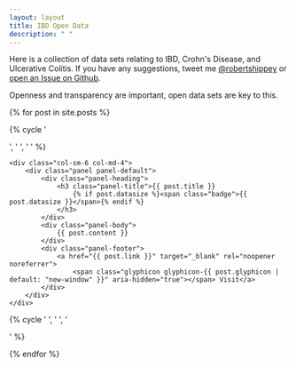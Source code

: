 ```yaml
---
layout: layout
title: IBD Open Data
description: " "
---
```


Here is a collection of data sets relating to IBD, Crohn's Disease, and Ulcerative Colitis. If you have any suggestions, tweet me [@robertshippey](https://twitter.com/robertshippey) or [open an Issue on Github](https://github.com/RobertShippey/IBD-data). 

Openness and transparency are important, open data sets are key to this. 

{% for post in site.posts %}

{% cycle '<div class="row">', ' ', ' ' %}

	<div class="col-sm-6 col-md-4">
		<div class="panel panel-default">
			<div class="panel-heading">
				<h3 class="panel-title">{{ post.title }}
					{% if post.datasize %}<span class="badge">{{ post.datasize }}</span>{% endif %}
				</h3>
			</div>
			<div class="panel-body">
				{{ post.content }}
			</div>
			<div class="panel-footer">
				<a href="{{ post.link }}" target="_blank" rel="noopener noreferrer">
					<span class="glyphicon glyphicon-{{ post.glyphicon | default: "new-window" }}" aria-hidden="true"></span> Visit</a>
			</div>
		</div>
	</div>

{% cycle ' ', ' ', '</div>' %}

{% endfor %}